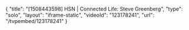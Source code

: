 {
    "title": "[1508443598] HSN | Connected Life: Steve Greenberg",
    "type": "solo",
    "layout": "iframe-static",
    "videoId": "123178241",
    "url": "\/tvpembed\/123178241"
}